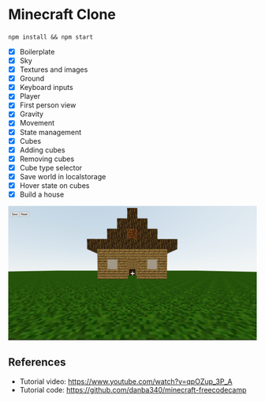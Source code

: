 # Minecraft Clone

`npm install && npm start`

- [x] Boilerplate
- [x] Sky
- [x] Textures and images
- [X] Ground
- [X] Keyboard inputs
- [X] Player
- [x] First person view
- [x] Gravity
- [x] Movement
- [X] State management
- [X] Cubes
- [X] Adding cubes
- [X] Removing cubes
- [X] Cube type selector
- [X] Save world in localstorage
- [X] Hover state on cubes
- [X] Build a house

![img](./house.png)

## References

- Tutorial video: <https://www.youtube.com/watch?v=qpOZup_3P_A>
- Tutorial code: <https://github.com/danba340/minecraft-freecodecamp>
